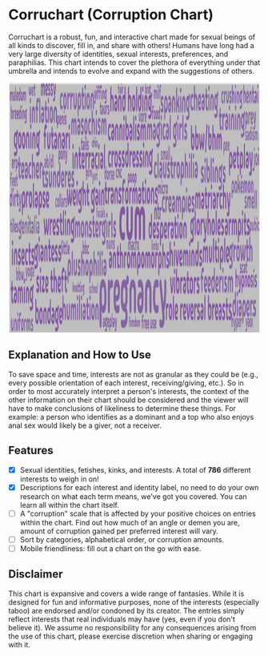 # Corruchart (Corruption Chart)

Corruchart is a robust, fun, and interactive chart made for sexual beings of all kinds to discover, fill in, and share with others! Humans have long had a very large diversity of identities, sexual interests, preferences, and paraphilias. This chart intends to cover the plethora of everything under that umbrella and intends to evolve and expand with the suggestions of others.

<p align="center">
    <img src="corrucloud.png" width="500" height="500">
</p>

## Explanation and How to Use
To save space and time, interests are not as granular as they could be (e.g., every possible orientation of each interest, receiving/giving, etc.). So in order to most accurately interpret a person's interests, the context of the other information on their chart should be considered and the viewer will have to make conclusions of likeliness to determine these things. For example: a person who identifies as a dominant and a top who also enjoys anal sex would likely be a giver, not a receiver. 

## Features
- [x] Sexual identities, fetishes, kinks, and interests. A total of **786** different interests to weigh in on!
- [x] Descriptions for each interest and identity label, no need to do your own research on what each term means, we've got you covered. You can learn all within the chart itself.
- [ ] A "corruption" scale that is affected by your positive choices on entries within the chart. Find out how much of an angle or demen you are, amount of corruption gained per preferred interest will vary.
- [ ] Sort by categories, alphabetical order, or corruption amounts.
- [ ] Mobile friendliness: fill out a chart on the go with ease.

## Disclaimer 
This chart is expansive and covers a wide range of fantasies. While it is designed for fun and informative purposes, none of the interests (especially taboo) are endorsed and/or condoned by its creator. The entries simply reflect interests that real individuals may have (yes, even if you don't believe it). We assume no responsibility for any consequences arising from the use of this chart, please exercise discretion when sharing or engaging with it.
